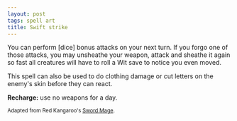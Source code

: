 ```yaml
---
layout: post
tags: spell art
title: Swift strike
---
```

You can perform [dice] bonus attacks on your next turn. If you forgo one of those attacks, you may unsheathe your weapon, attack and sheathe it again so fast all creatures will have to roll a Wit save to notice you even moved.

This spell can also be used to do clothing damage or cut letters on the enemy's skin before they can react.

<b>Recharge:</b> use no weapons for a day.

<small>Adapted from Red Kangaroo's [Sword Mage](https://attnam.blogspot.com/2018/07/class-sword-mage.html).</small>
